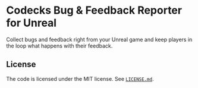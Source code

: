# Codecks Bug & Feedback Reporter for Unreal

Collect bugs and feedback right from your Unreal game and keep players in the loop what happens with their feedback.

## License

The code is licensed under the MIT license. See [`LICENSE.md`](./LICENSE.md).
